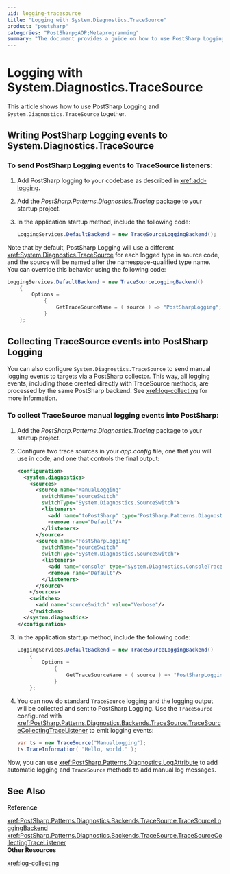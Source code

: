 ```yaml
---
uid: logging-tracesource
title: "Logging with System.Diagnostics.TraceSource"
product: "postsharp"
categories: "PostSharp;AOP;Metaprogramming"
summary: "The document provides a guide on how to use PostSharp Logging with System.Diagnostics.TraceSource, including sending PostSharp Logging events to TraceSource listeners and collecting TraceSource events into PostSharp Logging."
---
```

# Logging with System.Diagnostics.TraceSource

This article shows how to use PostSharp Logging and `System.Diagnostics.TraceSource` together. 


## Writing PostSharp Logging events to System.Diagnostics.TraceSource


### To send PostSharp Logging events to TraceSource listeners:

1. Add PostSharp logging to your codebase as described in <xref:add-logging>. 


2. Add the *PostSharp.Patterns.Diagnostics.Tracing* package to your startup project. 


3. In the application startup method, include the following code:

    ```csharp
    LoggingServices.DefaultBackend = new TraceSourceLoggingBackend();
    ```


Note that by default, PostSharp Logging will use a different <xref:System.Diagnostics.TraceSource> for each logged type in source code, and the source will be named after the namespace-qualified type name. You can override this behavior using the following code: 

```csharp
LoggingServices.DefaultBackend = new TraceSourceLoggingBackend()
	{
		Options =
			{
	            GetTraceSourceName = ( source ) => "PostSharpLogging"; // Change with your source name.
		    }
	};
```


## Collecting TraceSource events into PostSharp Logging

You can also configure `System.Diagnostics.TraceSource` to send manual logging events to targets via a PostSharp collector. This way, all logging events, including those created directly with TraceSource methods, are processed by the same PostSharp backend. See <xref:log-collecting> for more information. 




### To collect TraceSource manual logging events into PostSharp:

1. Add the *PostSharp.Patterns.Diagnostics.Tracing* package to your startup project. 


2. Configure two trace sources in your *app.config* file, one that you will use in code, and one that controls the final output: 

    ```xml
    <configuration>  
      <system.diagnostics>  
        <sources>  
          <source name="ManualLogging"
            switchName="sourceSwitch"
            switchType="System.Diagnostics.SourceSwitch">  
            <listeners>  
              <add name="toPostSharp" type="PostSharp.Patterns.Diagnostics.Backends.TraceSource.TraceSourceCollectingTraceListener" />
              <remove name="Default"/>  
            </listeners>  
          </source>  
          <source name="PostSharpLogging"
            switchName="sourceSwitch"
            switchType="System.Diagnostics.SourceSwitch">  
            <listeners>  
              <add name="console" type="System.Diagnostics.ConsoleTraceListener" />
              <remove name="Default"/>  
            </listeners>  
          </source>  
        </sources>  
        <switches>  
          <add name="sourceSwitch" value="Verbose"/>  
        </switches>  
      </system.diagnostics>  
    </configuration>
    ```


3. In the application startup method, include the following code:

    ```csharp
    LoggingServices.DefaultBackend = new TraceSourceLoggingBackend()
    	{
    		Options =
    			{
    	            GetTraceSourceName = ( source ) => "PostSharpLogging";
    		    }
    	};
    ```


4. You can now do standard `TraceSource` logging and the logging output will be collected and sent to PostSharp Logging. Use the `TraceSource` configured with <xref:PostSharp.Patterns.Diagnostics.Backends.TraceSource.TraceSourceCollectingTraceListener> to emit logging events: 

    ```csharp
    var ts = new TraceSource("ManualLogging");
    ts.TraceInformation( "Hello, world." );
    ```


Now, you can use <xref:PostSharp.Patterns.Diagnostics.LogAttribute> to add automatic logging and `TraceSource` methods to add manual log messages. 

## See Also

**Reference**

<xref:PostSharp.Patterns.Diagnostics.Backends.TraceSource.TraceSourceLoggingBackend>
<br><xref:PostSharp.Patterns.Diagnostics.Backends.TraceSource.TraceSourceCollectingTraceListener>
<br>**Other Resources**

<xref:log-collecting>
<br>
